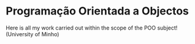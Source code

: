 # Programação Orientada a Objectos

Here is all my work carried out within the scope of the POO subject! (University of Minho)